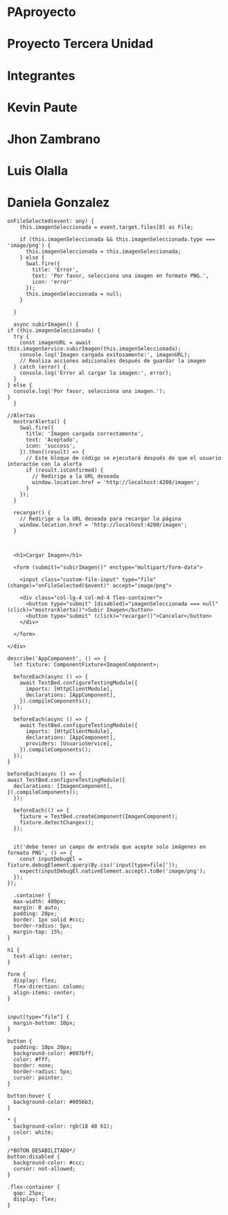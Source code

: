 # PAproyecto
# Proyecto Tercera Unidad 
# Integrantes
# Kevin Paute
# Jhon Zambrano
# Luis Olalla 
# Daniela Gonzalez 


    onFileSelected(event: any) {
        this.imagenSeleccionada = event.target.files[0] as File;
    
        if (this.imagenSeleccionada && this.imagenSeleccionada.type === 'image/png') {
          this.imagenSeleccionada = this.imagenSeleccionada;
        } else {
          Swal.fire({
            title: 'Error',
            text: 'Por favor, selecciona una imagen en formato PNG.',
            icon: 'error'
          });
          this.imagenSeleccionada = null;
        }
    
      }

      async subirImagen() {
    if (this.imagenSeleccionada) {
      try {
        const imagenURL = await this.imagenService.subirImagen(this.imagenSeleccionada);
        console.log('Imagen cargada exitosamente:', imagenURL);
        // Realiza acciones adicionales después de guardar la imagen
      } catch (error) {
        console.log('Error al cargar la imagen:', error);
      }
    } else {
      console.log('Por favor, selecciona una imagen.');
    }
      }

    //Alertas
      mostrarAlerta() {
        Swal.fire({
          title: 'Imagen cargada correctamente',
          text: 'Aceptado',
          icon: 'success',
        }).then((result) => {
          // Este bloque de código se ejecutará después de que el usuario interactúe con la alerta
          if (result.isConfirmed) {
            // Redirige a la URL deseada
            window.location.href = 'http://localhost:4200/imagen';
          }
        });
      }
    
      recargar() {
        // Redirige a la URL deseada para recargar la página
        window.location.href = 'http://localhost:4200/imagen';
      }

      

      <h1>Cargar Imagen</h1>
    
      <form (submit)="subirImagen()" enctype="multipart/form-data">
        
        <input class="custom-file-input" type="file" (change)="onFileSelected($event)" accept="image/png">
    
        <div class="col-lg-4 col-md-4 flex-container">
          <button type="submit" [disabled]="imagenSeleccionada === null" (click)="mostrarAlerta()">Subir Imagen</button>
          <button type="submit" (click)="recargar()">Cancelar</button>
        </div>
    
      </form>
    
    </div>
        
    describe('AppComponent', () => {
      let fixture: ComponentFixture<ImagenComponent>;
    
      beforeEach(async () => {
        await TestBed.configureTestingModule({
          imports: [HttpClientModule],
          declarations: [AppComponent],
        }).compileComponents();
      });
    
      beforeEach(async () => {
        await TestBed.configureTestingModule({
          imports: [HttpClientModule],
          declarations: [AppComponent],
          providers: [UsuarioService],
        }).compileComponents();
      });
    }

    beforeEach(async () => {
    await TestBed.configureTestingModule({
      declarations: [ImagenComponent],
    }).compileComponents();
      });
    
      beforeEach(() => {
        fixture = TestBed.createComponent(ImagenComponent);
        fixture.detectChanges();
      });


      it('debe tener un campo de entrada que acepte solo imágenes en formato PNG', () => {
        const inputDebugEl = fixture.debugElement.query(By.css('input[type=file]'));
        expect(inputDebugEl.nativeElement.accept).toBe('image/png');
      });
    });

      .container {
      max-width: 400px;
      margin: 0 auto;
      padding: 20px;
      border: 1px solid #ccc;
      border-radius: 5px;
      margin-top: 15%;
    }
    
    h1 {
      text-align: center;
    }
    
    form {
      display: flex;
      flex-direction: column;
      align-items: center;
    }

    
    input[type="file"] {
      margin-bottom: 10px;
    }
    
    button {
      padding: 10px 20px;
      background-color: #007bff;
      color: #fff;
      border: none;
      border-radius: 5px;
      cursor: pointer;
    }
    
    button:hover {
      background-color: #0056b3;
    }
    
    * {
      background-color: rgb(18 48 61);
      color: white;
    }
    
    /*BOTON DESABILITADO*/
    button:disabled {
      background-color: #ccc;
      cursor: not-allowed;
    }
    
    .flex-container {
      gap: 25px;
      display: flex;
    }

